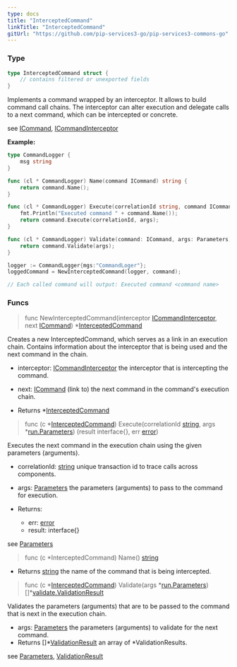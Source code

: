 ```yaml
---
type: docs
title: "InterceptedCommand"
linkTitle: "InterceptedCommand" 
gitUrl: "https://github.com/pip-services3-go/pip-services3-commons-go"
---
```


### Type

```go
type InterceptedCommand struct {
	// contains filtered or unexported fields
}
```

Implements a command wrapped by an interceptor. It allows to build command call chains. The interceptor can alter execution and delegate calls to a next command, which can be intercepted or concrete. 

see [ICommand](../icommand), [ICommandInterceptor](../icommandinterceptor)

**Example:**

```go
type CommandLogger {
	msg string
}

func (cl * CommandLogger) Name(command ICommand) string {
    return command.Name();
}

func (cl * CommandLogger) Execute(correlationId string, command ICommand, args Parameters) (res interface{}, err error){
    fmt.Println("Executed command " + command.Name());
    return command.Execute(correlationId, args);
}

func (cl * CommandLogger) Validate(command: ICommand, args: Parameters): ValidationResult[] {
    return command.Validate(args);
}

logger := CommandLogger{mgs:"CommandLoger"};
loggedCommand = NewInterceptedCommand(logger, command);

// Each called command will output: Executed command <command name>

```

### Funcs

> func NewInterceptedCommand(interceptor [ICommandInterceptor](../icommandinterceptor), next [ICommand](../icommand)) *[InterceptedCommand]()

Creates a new InterceptedCommand, which serves as a link in an execution chain. Contains information about the interceptor that is being used and the next command in the chain. 

- interceptor: [ICommandInterceptor](../icommandinterceptor) the interceptor that is intercepting the command.
- next: [ICommand](../icommand) (link to) the next command in the command's execution chain.

- Returns *[InterceptedCommand]()

> func (c *[InterceptedCommand]()) Execute(correlationId [string](https://pkg.go.dev/builtin#string), args *[run.Parameters](../../run/parameters)) (result interface{}, err [error](https://pkg.go.dev/builtin#error))

Executes the next command in the execution chain using the given parameters (arguments). 

- correlationId: [string](https://pkg.go.dev/builtin#string) unique transaction id to trace calls across components.
- args: [Parameters](../../run/parameters) the parameters (arguments) to pass to the command for execution.

- Returns: 
    - err: [error](https://pkg.go.dev/builtin#error) 
    - result: interface{}

see [Parameters](../../run/parameters)

> func (c *InterceptedCommand) Name() [string](https://pkg.go.dev/builtin#string)

- Returns [string](https://pkg.go.dev/builtin#string) the name of the command that is being intercepted.

> func (c *[InterceptedCommand]()) Validate(args *[run.Parameters](../../run/parameters)) []\*[validate.ValidationResult](../../validate/validationresult)

Validates the parameters (arguments) that are to be passed to the command that is next in the execution chain. 

- args: [Parameters](../../run/parameters) the parameters (arguments) to validate for the next command.
- Returns []*[ValidationResult](../../validate/validationresult) an array of *ValidationResults.

see [Parameters](../../run/parameters), [ValidationResult](../../validate/validationresult)
